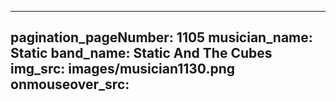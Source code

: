 ------
pagination_pageNumber: 1105
musician_name: Static
band_name: Static And The Cubes
img_src: images/musician1130.png
onmouseover_src: 
------